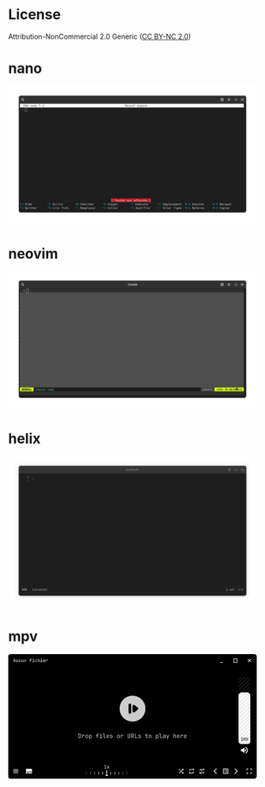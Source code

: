 # License

Attribution-NonCommercial 2.0 Generic ([CC BY-NC 2.0](https://creativecommons.org/licenses/by-nc/2.0/)) 


# nano

![](Screenshot.png)


# neovim

![](/nvim/Screenshot.png)


# helix

![](/.config/helix/Screenshot.png)


# mpv

![](/mpv/Screenshot.png)



